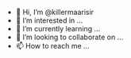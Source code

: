 - 👋 Hi, I’m @killermaarisir
- 👀 I’m interested in ...
- 🌱 I’m currently learning ...
- 💞️ I’m looking to collaborate on ...
- 📫 How to reach me ...

<!---
killermaarisir/killermaarisir is a ✨ special ✨ repository because its `README.md` (this file) appears on your GitHub profile.
You can click the Preview link to take a look at your changes.
--->
